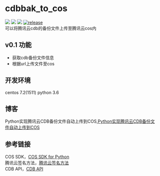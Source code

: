 # cdbbak_to_cos
<img src="https://travis-ci.org/guohongze/adminset.svg?branch=master"></img> 
<img src="https://img.shields.io/pypi/pyversions/requests.svg?branch=master"></img> 
<img src="https://img.shields.io/hexpm/l/plug.svg?branch=master"></img>
[![release](https://img.shields.io/github/release/guohongze/adminset.svg)](https://github.com/redhatxl/cdbbak_to_cos)
<br>
可以将腾讯云cdb的备份文件上传至腾讯云cos内<br>

## v0.1 功能
* 获取cdb备份文件信息
* 根据url上传文件至cos

## 开发环境
centos 7.2(1511) python 3.6<br>

## 博客
Python实现腾讯云CDB备份文件自动上传到COS,<a href="http://blog.51cto.com/kaliarch/2144052">Python实现腾讯云CDB备份文件自动上传到COS</a><br>

## 参考链接
COS SDK，<a href="https://cloud.tencent.com/document/product/436/12269">COS SDK for Python</a><br>
腾讯云签名方法，<a href="https://cloud.tencent.com/document/product/236/1738">腾讯云签名方法</a><br>
CDB API，<a href="https://cloud.tencent.com/document/api/236/4691">CDB API</a>

